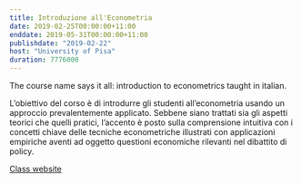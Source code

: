 ```yaml
---
title: Introduzione all'Econometria
date: 2019-02-25T00:00:00+11:00
enddate: 2019-05-31T00:00:00+11:00
publishdate: "2019-02-22"
host: "University of Pisa"
duration: 7776000
---
```


The course name says it all: introduction to econometrics taught in italian. 

L’obiettivo del corso è di introdurre gli studenti all’econometria
usando un approccio prevalentemente applicato. Sebbene siano trattati sia gli aspetti
teorici che quelli pratici, l’accento è posto sulla comprensione intuitiva con i concetti
chiave delle tecniche econometriche illustrati con applicazioni empiriche aventi ad oggetto
questioni economiche rilevanti nel dibattito di policy.

<!--more-->
<span class="label  outline"><a href="https://elearning.ec.unipi.it/enrol/index.php?id=913">Class website</a></span>
